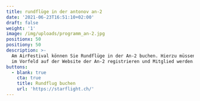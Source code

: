 ```yaml
---
title: rundflüge in der antonov an-2
date: '2021-06-23T16:51:10+02:00'
draft: false
weight: '1'
image: /img/uploads/programm_an-2.jpg
positionx: 50
positiony: 50
description: >-
  Am AirFestival können Sie Rundflüge in der An-2 buchen. Hierzu müssen Sie sich
  im Vorfeld auf der Website der An-2 registrieren und Mitglied werden.
buttons:
  - blank: true
    cta: true
    title: Rundflug buchen
    url: 'https://starflight.ch/'
---
```



